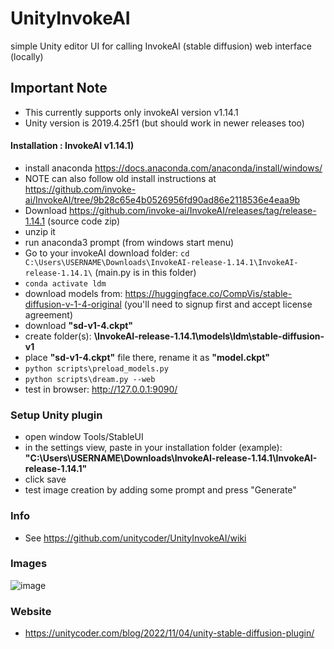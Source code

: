 # UnityInvokeAI
simple Unity editor UI for calling InvokeAI (stable diffusion) web interface (locally)

## Important Note
- This currently supports only invokeAI version v1.14.1
- Unity version is 2019.4.25f1 (but should work in newer releases too)

#### Installation : InvokeAI v1.14.1)
- install anaconda https://docs.anaconda.com/anaconda/install/windows/
- NOTE can also follow old install instructions at https://github.com/invoke-ai/InvokeAI/tree/9b28c65e4b0526956fd90ad86e2118536e4eaa9b
- Download https://github.com/invoke-ai/InvokeAI/releases/tag/release-1.14.1 (source code zip)
- unzip it
- run anaconda3 prompt (from windows start menu)
- Go to your invokeAI download folder: ```cd C:\Users\USERNAME\Downloads\InvokeAI-release-1.14.1\InvokeAI-release-1.14.1\``` (main.py is in this folder)
- ```conda activate ldm```
- download models from: https://huggingface.co/CompVis/stable-diffusion-v-1-4-original (you'll need to signup first and accept license agreement)
- download **"sd-v1-4.ckpt"**
- create folder(s): **\InvokeAI-release-1.14.1\models\ldm\stable-diffusion-v1**
- place **"sd-v1-4.ckpt"** file there, rename it as **"model.ckpt"**
- ```python scripts\preload_models.py```
- ```python scripts\dream.py --web```
- test in browser: http://127.0.0.1:9090/

### Setup Unity plugin
- open window Tools/StableUI
- in the settings view, paste in your installation folder (example): **"C:\Users\USERNAME\Downloads\InvokeAI-release-1.14.1\InvokeAI-release-1.14.1\"**
- click save
- test image creation by adding some prompt and press "Generate"

### Info
- See https://github.com/unitycoder/UnityInvokeAI/wiki

### Images
![image](https://user-images.githubusercontent.com/5438317/200028080-b592525d-5db1-4bc3-acdd-cb40de51a187.png)

### Website
- https://unitycoder.com/blog/2022/11/04/unity-stable-diffusion-plugin/
